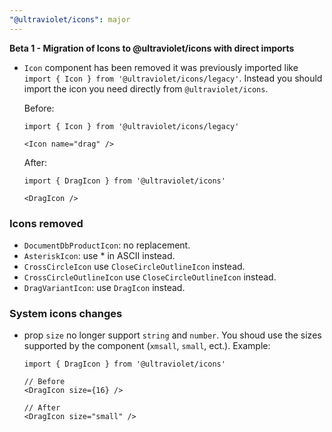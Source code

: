 ```yaml
---
"@ultraviolet/icons": major
---
```


**Beta 1 - Migration of Icons to @ultraviolet/icons with direct imports**

- `Icon` component has been removed it was previously imported like `import { Icon } from '@ultraviolet/icons/legacy'`. Instead you should import the icon you need directly from `@ultraviolet/icons`.
  
  Before:
  ```tsx
  import { Icon } from '@ultraviolet/icons/legacy'
  
  <Icon name="drag" />
  ```
  
  After:
  ```tsx
  import { DragIcon } from '@ultraviolet/icons'
    
  <DragIcon />
  ```

### Icons removed
- `DocumentDbProductIcon`: no replacement.
- `AsteriskIcon`: use * in ASCII instead.
- `CrossCircleIcon` use `CloseCircleOutlineIcon` instead.
- `CrossCircleOutlineIcon` use `CloseCircleOutlineIcon` instead.
- `DragVariantIcon`: use `DragIcon` instead.

### System icons changes
- prop `size` no longer support `string` and `number`. You shoud use the sizes supported by the component (`xmsall`, `small`, ect.). Example:
  ```tsx
  import { DragIcon } from '@ultraviolet/icons'
  
  // Before
  <DragIcon size={16} />
  
  // After
  <DragIcon size="small" />
  ```
